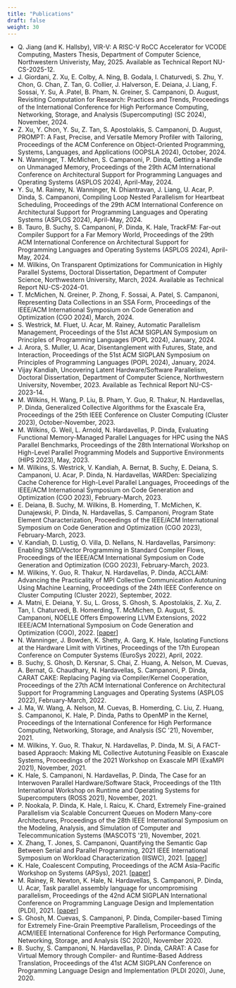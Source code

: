 ```yaml
---
title: "Publications"
draft: false
weight: 30
---
```


- Q. Jiang (and K. Hallsby), VIR-V: A RISC-V RoCC Accelerator for VCODE Computing, Masters Thesis, Department of Computer Science, Northwestern Univeristy, May, 2025.  Available as Technical Report NU-CS-2025-12.
- J. Giordani, Z. Xu, E. Colby, A. Ning, B. Godala, I. Chaturvedi, S. Zhu, Y. Chon, G. Chan, Z. Tan, G. Collier, J. Halverson, E. Deiana, J. Liang, F. Sossai, Y. Su, A .Patel, B. Pham, N. Greiner, S. Campanoni, D. August, Revisiting Computation for Research: Practices and Trends, Proceedings of the International Conference for High Performance Computing, Networking, Storage, and Analysis (Supercomputing) (SC 2024), November, 2024.
- Z. Xu, Y. Chon, Y. Su, Z. Tan, S. Apostolakis, S. Campanoni, D. August, PROMPT: A Fast, Precise, and Versatile Memory Profiler with Tailoring, Proceedings of the ACM Conference on Object-Oriented Programming, Systems, Languages, and Applications (OOPSLA 2024), October, 2024.
- N. Wanninger, T. McMichen, S. Campanoni, P. Dinda, Getting a Handle on Unmanaged Memory, Proceedings of the 29th ACM International Conference on Architectural Support for Programming Languages and Operating Systems (ASPLOS 2024), April-May, 2024.
- Y. Su, M. Rainey, N. Wanninger, N. Dhiantravan, J. Liang, U. Acar, P. Dinda, S. Campanoni, Compiling Loop Nested Parallelism for Heartbeat Scheduling, Proceedings of the 29th ACM International Conference on Architectural Support for Programming Languages and Operating Systems (ASPLOS 2024), April-May, 2024.
- B. Tauro, B. Suchy, S. Campanoni, P. Dinda, K. Hale, TrackFM: Far-out Compiler Support for a Far Memory World, Proceedings of the 29th ACM International Conference on Architectural Support for Programming Languages and Operating Systems (ASPLOS 2024), April-May, 2024.
- M. Wilkins, On Transparent Optimizations for Communication in Highly Parallel Systems, Doctoral Dissertation, Department of Computer Science, Northwestern University, March, 2024.  Available as Technical Report NU-CS-2024-01. 
- T. McMichen, N. Greiner, P. Zhong, F. Sossai, A. Patel, S. Campanoni, Representing Data Collections in an SSA Form, Proceedings of the IEEE/ACM International Symposium on Code Generation and Optimization (CGO 2024), March,  2024.
- S. Westrick, M. Fluet, U. Acar, M. Rainey, Automatic Parallelism Management, Proceedings of the 51st ACM SIGPLAN Symposium on Principles of Programming Languages (POPL 2024), January, 2024.
- J. Arora, S. Muller, U. Acar, Disentanglement with Futures, State, and Interaction, Proceedings of the 51st ACM SIGPLAN Symposium on Principles of Programming Languages (POPL 2024), January, 2024.
- Vijay Kandiah, Uncovering Latent Hardware/Software Parallelism, Doctoral Dissertation, Department of Computer Science, Northwestern University, November, 2023.  Available as Technical Report NU-CS-2023-14.
- M. Wilkins, H. Wang, P. Liu, B. Pham, Y. Guo, R. Thakur, N. Hardavellas, P. Dinda, Generalized Collective Algorithms for the Exascale Era, Proceedings of the 25th IEEE Conference on Cluster Computing (Cluster 2023), October-November, 2023.
- M. Wilkins, G. Weil, L. Arnold, N. Hardavellas, P. Dinda, Evaluating Functional Memory-Managed Parallel Languages for HPC using the NAS Parallel Benchmarks, Proceedings of the 28th International Workshop on High-Level Parallel Programming Models and Supportive Environments (HIPS 2023), May, 2023.
- M. Wilkins, S. Westrick, V. Kandiah, A. Bernat, B. Suchy, E. Deiana, S. Campanoni, U. Acar, P. Dinda, N. Hardavellas, WARDen: Specializing Cache Coherence for High-Level Parallel Languages, Proceedings of the IEEE/ACM International Symposium on Code Generation and Optimization (CGO 2023), February-March,  2023.
- E. Deiana, B. Suchy, M. Wilkins, B. Homerding, T. McMichen, K. Dunajewski, P. Dinda, N. Hardavellas, S. Campanoni, Program State Element Characterization, Proceedings of the IEEE/ACM International Symposium on Code Generation and Optimization (CGO 2023), February-March,  2023.
- V. Kandiah, D. Lustig, O. Villa, D. Nellans, N. Hardavellas, Parsimony: Enabling SIMD/Vector Programming in Standard Compiler Flows, Proceedings of the IEEE/ACM International Symposium on Code Generation and Optimization (CGO 2023), February-March,  2023.
- M. Wilkins, Y. Guo, R. Thakur, N. Hardavellas, P. Dinda, ACCLAiM: Advancing the Practicality of MPI Collective Communication Autotuning Using Machine Learning, Proceedings of the 24th IEEE Conference on Cluster Computing (Cluster 2022), September, 2022. 
- A. Matni, E. Deiana, Y. Su, L. Gross, S. Ghosh, S. Apostolakis, Z. Xu, Z. Tan, I. Chaturvedi, B. Homerding, T. McMichen, D. August, S. Campanoni, NOELLE Offers Empowering LLVM Extensions, 2022 IEEE/ACM International Symposium on Code Generation and Optimization (CGO), 2022. \[[paper](https://doi.org/10.1109/CGO53902.2022.9741276)\]
- N. Wanninger, J. Bowden, K. Shetty, A. Garg, K. Hale, Isolating Functions at the Hardware Limit with Virtines, Proceedings of the 17th European Conference on Computer Systems (EuroSys 2022), April, 2022.
- B. Suchy, S. Ghosh, D. Kersnar, S. Chai, Z. Huang, A. Nelson, M. Cuevas, A. Bernat, G. Chaudhary, N. Hardavellas, S. Campanoni, P. Dinda, CARAT CAKE: Replacing Paging via Compiler/Kernel Cooperation, Proceedings of the 27th ACM International Conference on Architectural Support for Programming Languages and Operating Systems (ASPLOS 2022), February-March, 2022.
- J. Ma, W. Wang, A. Nelson, M. Cuevas, B. Homerding, C. Liu, Z. Huang, S. Campanonoi, K. Hale, P. Dinda, Paths to OpenMP in the Kernel, Proceedings of the International Conference for High Performance Computing, Networking, Storage, and Analysis (SC '21), November, 2021. 
- M. Wilkins, Y. Guo, R. Thakur, N. Hardavellas, P. Dinda, M. Si, A FACT-based Appraoch: Making ML Collective Autotuning Feasible on Exascale Systems, Proceedings of the 2021 Workshop on Exascale MPI (ExaMPI 2021), November, 2021.
- K. Hale, S. Campanoni, N. Hardavellas, P. Dinda, The Case for an Interwoven Parallel Hardware/Software Stack, Proceedings of the 11th International Workshop on Runtime and Operating Systems for Supercomputers (ROSS 2021), November, 2021.
- P. Nookala, P. Dinda, K. Hale, I. Raicu, K. Chard, Extremely Fine-grained Parallelism via Scalable Concurrent Queues on Modern Many-core Architectures, Proceedings of the 28th IEEE International Symposium on the Modeling, Analysis, and Simulation of Computer and Telecommunication Systems (MASCOTS '21), November, 2021. 
- X. Zhang, T. Jones, S. Campanoni, Quantifying the Semantic Gap Between Serial and Parallel Programming, 2021 IEEE International Symposium on Workload Characterization (IISWC), 2021. \[[paper](https://doi.org/10.1109/IISWC53511.2021.00024)\]
- K. Hale, Coalescent Computing, Proceedings of the ACM Asia-Pacific Workshop on Systems (APSys), 2021. \[[paper](https://doi.org/10.1145/3476886.3477503)\]
- M. Rainey, R. Newton, K. Hale, N. Hardavellas, S. Campanoni, P. Dinda, U. Acar, Task parallel assembly language for uncompromising parallelism, Proceedings of the 42nd ACM SIGPLAN International Conference on Programming Language Design and Implementation (PLDI), 2021. \[[paper](https://doi.org/10.1145/3453483.3460969)\]
- S. Ghosh, M. Cuevas, S. Campanoni, P. Dinda, Compiler-based Timing for Extremely Fine-Grain Preemptive Parallelism, Proceedings of the ACM/IEEE International Conference for High Performance Computing, Networking, Storage, and Analysis (SC 2020), November 2020. 
- B. Suchy, S. Campanoni, N. Hardavellas, P. Dinda, CARAT: A Case for Virtual Memory through Compiler- and Runtime-Based Address Translation, Proceedings of the 41st ACM SIGPLAN Conference on Programming Language Design and Implementation (PLDI 2020), June, 2020. 

